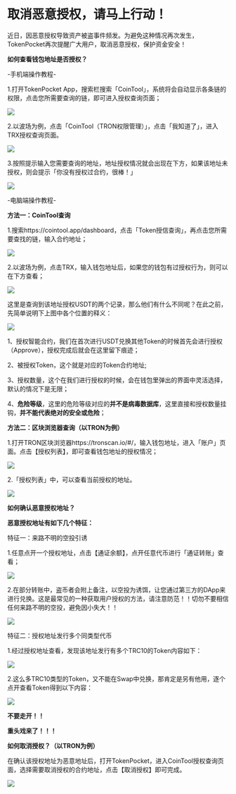 # 取消恶意授权，请马上行动！

近日，因恶意授权导致资产被盗事件频发。为避免这种情况再次发生，TokenPocket再次提醒广大用户，取消恶意授权，保护资金安全！

**如何查看钱包地址是否授权？**

-手机端操作教程-

1.打开TokenPocket App，搜索栏搜索「CoinTool」，系统将会自动显示各条链的权限，点击您所需要查询的链，即可进入授权查询页面；

![](../../.gitbook/assets/1%20%2818%29.png)

2.以波场为例，点击「CoinTool（TRON权限管理）」，点击「我知道了」，进入TRX授权查询页面。

![](../../.gitbook/assets/1-kao-bei-%20%283%29.png)

3.按照提示输入您需要查询的地址，地址授权情况就会出现在下方，如果该地址未授权，则会提示「你没有授权过合约，很棒！」

![](../../.gitbook/assets/1-kao-bei-2%20%284%29.png)

-电脑端操作教程-

**方法一：CoinTool查询**

1.搜索https://cointool.app/dashboard，点击「Token授信查询」，再点击您所需要查找的链，输入合约地址；

![](../../.gitbook/assets/1-kao-bei-3%20%283%29.png)

2.以波场为例，点击TRX，输入钱包地址后，如果您的钱包有过授权行为，则可以在下方查看；

![](../../.gitbook/assets/tu-pian-1.png)

这里是查询到该地址授权USDT的两个记录，那么他们有什么不同呢？在此之前，先简单说明下上图中各个位置的释义：

![](../../.gitbook/assets/tu-pian-2.png)

1、授权智能合约，我们在首次进行USDT兑换其他Token的时候首先会进行授权（Approve），授权完成后就会在这里留下痕迹；

2、被授权Token，这个就是对应的Token合约地址;

3、授权数量，这个在我们进行授权的时候，会在钱包里弹出的界面中灵活选择，默认的情况下是无限；

4、**危险等级**，这里的危险等级对应的**并不是病毒数据库**，这里直接和授权数量挂钩，**并不能代表绝对的安全或危险**；

**方法二：区块浏览器查询（以TRON为例）**

1.打开TRON区块浏览器https://tronscan.io/\#/，输入钱包地址，进入「账户」页面。点击【授权列表】，即可查看钱包地址的授权情况；

![](../../.gitbook/assets/1-kao-bei-6%20%282%29.png)

2.「授权列表」中，可以查看当前授权的地址。

![](../../.gitbook/assets/1-kao-bei-7%20%282%29.png)

**如何确认恶意授权地址？**

**恶意授权地址有如下几个特征：**

特征一：来路不明的空投引诱

1.任意点开一个授权地址，点击【通证余额】，点开任意代币进行「通证转账」查看；

![](../../.gitbook/assets/1-kao-bei-8%20%281%29.png)

2.在部分转账中，盗币者会附上备注，以空投为诱饵，让您通过第三方的DApp来进行兑换。这是最常见的一种获取用户授权的方法，请注意防范！！切勿不要相信任何来路不明的空投，避免因小失大！！

![](../../.gitbook/assets/1-kao-bei-9%20%281%29.png)

特征二：授权地址发行多个同类型代币

1.经过授权地址查看，发现该地址发行有多个TRC10的Token内容如下：

![](../../.gitbook/assets/1-kao-bei-10%20%281%29.png)

2.这么多TRC10类型的Token，又不能在Swap中兑换，那肯定是另有他用，逐个点开查看Token得到以下内容：

![](../../.gitbook/assets/1-kao-bei-11.png)

**不要走开！！**

**重头戏来了！！！**

**如何取消授权？（以TRON为例）**

在确认该授权地址为恶意地址后，打开TokenPocket，进入CoinTool授权查询页面，选择需要取消授权的合约地址，点击【取消授权】即可完成。

![](../../.gitbook/assets/1-kao-bei-12.png)

